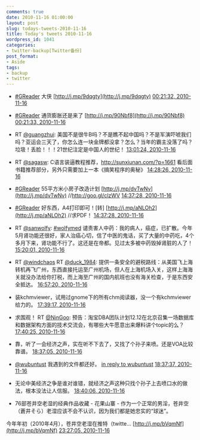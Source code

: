 ```yaml
---
comments: true
date: 2010-11-16 01:00:00
layout: post
slug: todays-tweets-2010-11-16
title: Today's tweets 2010-11-16
wordpress_id: 1041
categories:
- twitter-backup[Twitter备份]
post_format:
- Aside
tags:
- backup
- twitter
---
```





  * [#GReader](http://search.twitter.com/search?q=%23GReader) 大侠 [http://j.mp/9dqgty](http://j.mp/9dqgty) [00:21:32, 2010-11-16](http://twitter.com/gfrog/statuses/4207382104121345)





  * [#GReader](http://search.twitter.com/search?q=%23GReader) 通货膨胀还是来了 [http://j.mp/90Nbf8](http://j.mp/90Nbf8) [00:21:33, 2010-11-16](http://twitter.com/gfrog/statuses/4207386453606400)





  * RT [@guangzhui](http://twitter.com/guangzhui): 美国不是很牛B吗？不是瞧不起中国吗？不是军演吓唬我们吗？亚运会三天了，你怎么连一块金牌都没拿？怎么？当年的霸主没落了吗？垃圾！丢脸！！！21世纪注定是中国人的世纪！ [13:01:24, 2010-11-16](http://twitter.com/gfrog/statuses/4398608149385216)





  * RT [@sagasw](http://twitter.com/sagasw): C语言装逼教程推荐，http://sunxiunan.com/?p=1661 看后面书籍推荐部分，另外只需要加上一本《搞笑程序的奥秘》 [14:28:26, 2010-11-16](http://twitter.com/gfrog/statuses/4420510024732672)





  * [#GReader](http://search.twitter.com/search?q=%23GReader) 55平方米小房子改造计划 [http://j.mp/dvTwNv](http://j.mp/dvTwNv) //http://goo.gl/clzWV [14:37:28, 2010-11-16](http://twitter.com/gfrog/statuses/4422784981663744)





  * [#GReader](http://search.twitter.com/search?q=%23GReader) 好东西，A4打印即可！[转] [http://j.mp/aNLOh2](http://j.mp/aNLOh2) //求PDF！ [14:37:28, 2010-11-16](http://twitter.com/gfrog/statuses/4422785011023872)





  * RT [@sanwolfy](http://twitter.com/sanwolfy): [#wolfymed](http://search.twitter.com/search?q=%23wolfymed) 谴责害人中药：我的病人，癌症，已扩散。今年5月肾功能还很好，家人治癌心切，信了中医的鬼话，买了大量的中药吃，4个多月下来，肾功能不行了。这还是在帝都。见过太多被中药毁掉肾脏的人了！ [15:20:01, 2010-11-16](http://twitter.com/gfrog/statuses/4433491458523136)





  * RT [@windchaos](http://twitter.com/windchaos) RT [@duck_1984](http://twitter.com/duck_1984): 提供一条安全的避税路线：从美国飞上海转机再飞广州，东西直接托运至广州机场，但人在上海机场入关，这样上海海关就没办法给你打税，而上海至广州的国内航班也没有海关检查，于是东西安全抵达。 [16:57:20, 2010-11-16](http://twitter.com/gfrog/statuses/4457981060059136)





  * 装kchmviewer，试用过gnome下的所有chm阅读器，没一个有kchmviewer给力的。 [17:39:17, 2010-11-16](http://twitter.com/gfrog/statuses/4468541227012096)





  * 求围观！ RT [@NinGoo](http://twitter.com/NinGoo): 预告：淘宝DBA团队计划12.12在北京召集一场数据库和数据架构方面的技术交流会，有哪些大牛愿意出来爆料讲个topic的么？ [17:40:25, 2010-11-16](http://twitter.com/gfrog/statuses/4468824296390657)





  * 靠，听了一会经济之声，实在听不下去了，又找了个孙子来喷。还是VOA比较靠谱。 [18:37:05, 2010-11-16](http://twitter.com/gfrog/statuses/4483086238621696)





  * [@wubuntust](http://twitter.com/wubuntust) 我遇到的文件都还好。 [in reply to wubuntust](http://twitter.com/wubuntust/statuses/4469192103305216) [18:37:37, 2010-11-16](http://twitter.com/gfrog/statuses/4483218677960704)





  * 无论中美经济之争是谁对谁错，就经济之声这种只找个孙子上去喷口水的做法，根本没法让人信服。 [18:40:06, 2010-11-16](http://twitter.com/gfrog/statuses/4483843138519040)





  * 76部苍井空老湿的经典作品收藏 - 花果山寨 - 作为一个正常的男淫，苍井空（蒼井そら）老湿应该不会不认识，因为我们都是她忠实的“球迷”。

今年年初（2010年4月），苍井空老湿在推特（twitte... [http://j.mp/bVqmNf](http://j.mp/bVqmNf) [23:27:05, 2010-11-16](http://twitter.com/gfrog/statuses/4556064922017792)




